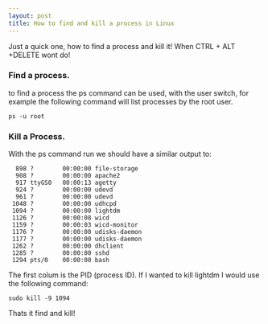 ```yaml
---
layout: post
title: How to find and kill a process in Linux
---
```



Just a quick one, how to find a process and kill it! When CTRL + ALT +DELETE wont do!

### Find a process.

to find a process the ps command can be used, with the user switch, 
for example the following command will list processes by the root user. 

```
ps -u root
```

### Kill a Process.

With the ps command run we should have a similar output to:

```
  898 ?        00:00:00 file-storage
  908 ?        00:00:00 apache2
  917 ttyGS0   00:00:13 agetty
  924 ?        00:00:00 udevd
  961 ?        00:00:00 udevd
 1048 ?        00:00:00 udhcpd
 1094 ?        00:00:00 lightdm
 1126 ?        00:00:08 wicd
 1159 ?        00:00:03 wicd-monitor
 1176 ?        00:00:00 udisks-daemon
 1177 ?        00:00:00 udisks-daemon
 1262 ?        00:00:00 dhclient
 1285 ?        00:00:00 sshd
 1294 pts/0    00:00:00 bash
 ```
The first colum is the PID (process ID). If I wanted to kill lightdm I would use the following command:

```
sudo kill -9 1094
```

Thats it find and kill!
